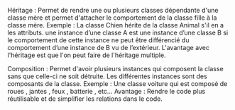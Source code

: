 Héritage : Permet de rendre une ou plusieurs classes dépendante d'une classe mère et permet d'attacher le comportement de la classe fille à la classe mère. 
Exemple : La classe Chien hérite de la classe Animal s'il en a les attributs.
une instance d’une classe A est une instance d’une classe B si le comportement de cette instance ne peut être différencié du comportement d’une instance de B vu de l’extérieur.
L'avantage avec l'héritage est que l'on peut faire de l'héritage multiple.

Composition : Permet d'avoir plusieurs instances qui composent la classe sans que celle-ci ne soit détruite.
Les différentes instances sont des composants de la classe.
Exemple : Une classe voiture qui est composé de roues , jantes , feux , batterie , etc...
Avantage : Rendre le code plus réutilisable et de simplifier les relations dans le code.
